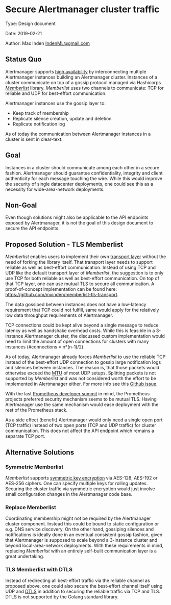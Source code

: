 # Secure Alertmanager cluster traffic

Type: Design document

Date: 2019-02-21

Author: Max Inden <IndenML@gmail.com>


## Status Quo

Alertmanager supports [high
availability](https://github.com/prometheus/alertmanager/blob/master/README.md#high-availability)
by interconnecting multiple Alertmanager instances building an Alertmanager
cluster. Instances of a cluster communicate on top of a gossip protocol managed
via Hashicorps [_Memberlist_](https://github.com/hashicorp/memberlist) library.
_Memberlist_ uses two channels to communicate: TCP for reliable and UDP for
best-effort communication.

Alertmanager instances use the gossip layer to:

- Keep track of membership
- Replicate silence creation, update and deletion
- Replicate notification log

As of today the communication between Alertmanager instances in a cluster is
sent in clear-text.


## Goal

Instances in a cluster should communicate among each other in a secure fashion.
Alertmanager should guarantee confidentiality, integrity and client authenticity
for each message touching the wire. While this would improve the security of
single datacenter deployments, one could see this as a necessity for
wide-area-network deployments.


## Non-Goal

Even though solutions might also be applicable to the API endpoints exposed by
Alertmanager, it is not the goal of this design document to secure the API
endpoints.


## Proposed Solution - TLS Memberlist

_Memberlist_ enables users to implement their own [transport
layer](https://godoc.org/github.com/hashicorp/memberlist#Transport) without the
need of forking the library itself. That transport layer needs to support
reliable as well as best-effort communication. Instead of using TCP and UDP like
the default transport layer of _Memberlist_, the suggestion is to only use TCP
for both reliable as well as best-effort communication. On top of that TCP
layer, one can use mutual TLS to secure all communication. A proof-of-concept
implementation can be found here:
https://github.com/mxinden/memberlist-tls-transport.

The data gossiped between instances does not have a low-latency requirement that
TCP could not fulfill, same would apply for the relatively low data throughput
requirements of Alertmanager.

TCP connections could be kept alive beyond a single message to reduce latency as
well as handshake overhead costs. While this is feasible in a 3-instance
Alertmanager cluster, the discussed custom implementation would need to limit
the amount of open connections for clusters with many instances (#connections =
n*(n-1)/2).

As of today, Alertmanager already forces _Memberlist_ to use the reliable TCP
instead of the best-effort UDP connection to gossip large notification logs and
silences between instances. The reason is, that those packets would otherwise
exceed the [MTU](https://en.wikipedia.org/wiki/Maximum_transmission_unit) of
most UDP setups. Splitting packets is not supported by _Memberlist_ and was not
considered worth the effort to be implemented in Alertmanager either. For more
info see this [Github
issue](https://github.com/prometheus/alertmanager/issues/1412).

With the last [Prometheus developer
summit](https://docs.google.com/document/d/1-C5PycocOZEVIPrmM1hn8fBelShqtqiAmFptoG4yK70/edit)
in mind, the Prometheus projects preferred security mechanism seems to be mutual
TLS. Having Alertmanager use the same mechanism would ease deployment with the
rest of the Prometheus stack.

As a side effect (benefit) Alertmanager would only need a single open port (TCP
traffic) instead of two open ports (TCP and UDP traffic) for cluster
communication. This does not affect the API endpoint which remains a separate
TCP port.


## Alternative Solutions

### Symmetric Memberlist

_Memberlist_ supports [symmetric key
encryption](https://godoc.org/github.com/hashicorp/memberlist#Keyring) via
AES-128, AES-192 or AES-256 ciphers. One can specify multiple keys for rolling
updates. Securing the cluster traffic via symmetric encryption would just
involve small configuration changes in the Alertmanager code base.


### Replace Memberlist

Coordinating membership might not be required by the Alertmanager cluster
component. Instead this could be bound to static configuration or e.g. DNS
service discovery. On the other hand, gossiping silences and notifications is
ideally done in an eventual consistent gossip fashion, given that Alertmanager
is supposed to scale beyond a 3-instance cluster and beyond local-area-network
deployments. With these requirements in mind, replacing _Memberlist_ with an
entirely self-built communication layer is a great undertaking.


### TLS Memberlist with DTLS

Instead of redirecting all best-effort traffic via the reliable channel as
proposed above, one could also secure the best-effort channel itself using UDP
and [DTLS](https://en.wikipedia.org/wiki/Datagram_Transport_Layer_Security) in
addition to securing the reliable traffic via TCP and TLS. DTLS is not supported
by the Golang standard library.
